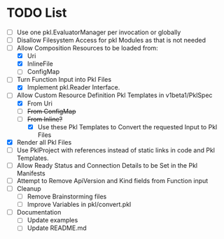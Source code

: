# TODO List

- [ ] Use one pkl.EvaluatorManager per invocation or globally
- [ ] Disallow Filesystem Access for pkl Modules as that is not needed
- [ ] Allow Composition Resources to be loaded from:
    - [x] Uri
    - [x] InlineFile
    - [ ] ConfigMap
- [ ] Turn Function Input into Pkl Files
    - [x] Implement pkl.Reader Interface.
- [ ] Allow Custom Resource Definition Pkl Templates in v1beta1/PklSpec
    - [x] From Uri
    - [ ] ~~From ConfigMap~~
    - [ ] ~~From Inline?~~
        - [x] Use these Pkl Templates to Convert the requested Input to Pkl Files
- [x] Render all Pkl Files
- [ ] Use PklProject with references instead of static links in code and Pkl Templates.
- [ ] Allow Ready Status and Connection Details to be Set in the Pkl Manifests
- [ ] Attempt to Remove ApiVersion and Kind fields from Function input
- [ ] Cleanup
  - [ ] Remove Brainstorming files
  - [ ] Improve Variables in pkl/convert.pkl

- [ ] Documentation
  - [ ] Update examples
  - [ ] Update README.md
